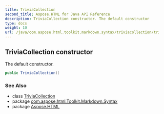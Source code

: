 ```yaml
---
title: TriviaCollection
second_title: Aspose.HTML for Java API Reference
description: TriviaCollection constructor. The default constructor
type: docs
weight: 10
url: /java/com.aspose.html.toolkit.markdown.syntax/triviacollection/triviacollection/
---
```

## TriviaCollection constructor

The default constructor.

```java
public TriviaCollection()
```

### See Also

* class [TriviaCollection](../)
* package [com.aspose.html.Toolkit.Markdown.Syntax](../../triviacollection/)
* package [Aspose.HTML](../../../)
